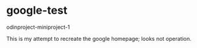 # google-test
odinproject-miniproject-1

This is my attempt to recreate the google homepage; looks not operation.
